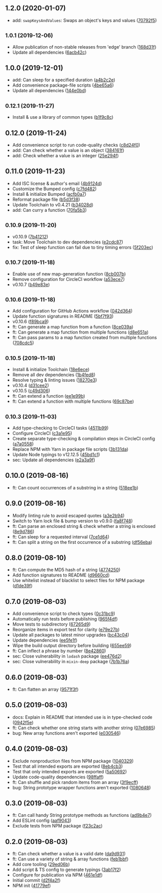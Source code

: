## 1.2.0 (2020-01-07)

* add: `swapKeysAndValues`: Swaps an object's keys and values ([70792f5](https://github.com/skypilotcc/sugarbowl/commit/70792f5))



## <small>1.0.1 (2019-12-06)</small>

* Allow publication of non-stable releases from 'edge' branch ([168d31f](https://github.com/skypilotcc/sugarbowl/commit/168d31f))
* Update all dependencies ([6acb42c](https://github.com/skypilotcc/sugarbowl/commit/6acb42c))



## 1.0.0 (2019-12-01)

* add: Can sleep for a specified duration ([a4b2c2e](https://github.com/skypilotcc/sugarbowl/commit/a4b2c2e))
* Add convenience package-file scripts ([4be65a6](https://github.com/skypilotcc/sugarbowl/commit/4be65a6))
* Update all dependencies ([144e0bd](https://github.com/skypilotcc/sugarbowl/commit/144e0bd))



## <small>0.12.1 (2019-11-27)</small>

* Install & use a library of common types ([b1f9c8c](https://github.com/skypilotcc/sugarbowl/commit/b1f9c8c))



## 0.12.0 (2019-11-24)

* Add convenience script to run code-quality checks ([c8d24f0](https://github.com/skypilotcc/sugarbowl/commit/c8d24f0))
* add: Can check whether a value is an object ([384161f](https://github.com/skypilotcc/sugarbowl/commit/384161f))
* add: Check whether a value is an integer ([25e294f](https://github.com/skypilotcc/sugarbowl/commit/25e294f))



## 0.11.0 (2019-11-23)

* Add ISC license & author's email ([4b9124d](https://github.com/skypilotcc/sugarbowl/commit/4b9124d))
* Customize the Bumped config ([c7fd482](https://github.com/skypilotcc/sugarbowl/commit/c7fd482))
* Install & initialize Bumped ([acfb0a7](https://github.com/skypilotcc/sugarbowl/commit/acfb0a7))
* Reformat package file ([b5d3f38](https://github.com/skypilotcc/sugarbowl/commit/b5d3f38))
* Update Toolchain to v0.4.21 ([b34028d](https://github.com/skypilotcc/sugarbowl/commit/b34028d))
* add: Can curry a function ([70fa5b3](https://github.com/skypilotcc/sugarbowl/commit/70fa5b3))



## <small>0.10.9 (2019-11-20)</small>

* v0.10.9 ([7b41212](https://github.com/skypilotcc/sugarbowl/commit/7b41212))
* task: Move Toolchain to dev dependencies ([e2cdc87](https://github.com/skypilotcc/sugarbowl/commit/e2cdc87))
* fix: Test of sleep function can fail due to tiny timing errors ([5f203ec](https://github.com/skypilotcc/sugarbowl/commit/5f203ec))



## <small>0.10.7 (2019-11-18)</small>

* Enable use of new map-generation function ([8cb007b](https://github.com/skypilotcc/sugarbowl/commit/8cb007b))
* Remove configuration for CircleCI workflow ([a53ece7](https://github.com/skypilotcc/sugarbowl/commit/a53ece7))
* v0.10.7 ([b49e83e](https://github.com/skypilotcc/sugarbowl/commit/b49e83e))



## <small>0.10.6 (2019-11-18)</small>

* Add configuration for GitHub Actions workflow ([042d364](https://github.com/skypilotcc/sugarbowl/commit/042d364))
* Update function signatures in README ([5bf7f93](https://github.com/skypilotcc/sugarbowl/commit/5bf7f93))
* v0.10.6 ([f89bca9](https://github.com/skypilotcc/sugarbowl/commit/f89bca9))
* ft: Can generate a map function from a function ([8ce039a](https://github.com/skypilotcc/sugarbowl/commit/8ce039a))
* ft: Can generate a map function from multiple functions ([d8e651a](https://github.com/skypilotcc/sugarbowl/commit/d8e651a))
* ft: Can pass params to a map function created from multiple functions ([708cdc5](https://github.com/skypilotcc/sugarbowl/commit/708cdc5))



## <small>0.10.5 (2019-11-18)</small>

* Install & initialize Toolchain ([18e6ece](https://github.com/skypilotcc/sugarbowl/commit/18e6ece))
* Remove all dev dependencies ([1b4fed8](https://github.com/skypilotcc/sugarbowl/commit/1b4fed8))
* Resolve typing & linting issues ([18270e3](https://github.com/skypilotcc/sugarbowl/commit/18270e3))
* v0.10.4 ([d31cee2](https://github.com/skypilotcc/sugarbowl/commit/d31cee2))
* v0.10.5 ([c49d306](https://github.com/skypilotcc/sugarbowl/commit/c49d306))
* ft: Can extend a function ([ee1e99b](https://github.com/skypilotcc/sugarbowl/commit/ee1e99b))
* ft: Can extend a function with multiple functions ([69c87be](https://github.com/skypilotcc/sugarbowl/commit/69c87be))



## <small>0.10.3 (2019-11-03)</small>

* Add type-checking to CircleCI tasks ([4511b99](https://github.com/skypilotcc/sugarbowl/commit/4511b99))
* Configure CircleCI ([c3a1e95](https://github.com/skypilotcc/sugarbowl/commit/c3a1e95))
* Create separate type-checking & compilation steps in CircleCI config ([a7a0558](https://github.com/skypilotcc/sugarbowl/commit/a7a0558))
* Replace NPM with Yarn in package file scripts ([3b131da](https://github.com/skypilotcc/sugarbowl/commit/3b131da))
* Update Node typings to v12.12.5 ([45bd1c1](https://github.com/skypilotcc/sugarbowl/commit/45bd1c1))
* sec: Update all dependencies ([e2a3a9f](https://github.com/skypilotcc/sugarbowl/commit/e2a3a9f))



## 0.10.0 (2019-08-16)

* ft: Can count occurrences of a substring in a string ([518ee1b](https://github.com/skypilotcc/sugarbowl/commit/518ee1b))



## 0.9.0 (2019-08-16)

* Modify linting rule to avoid escaped quotes ([a3e2b94](https://github.com/skypilotcc/sugarbowl/commit/a3e2b94))
* Switch to Yarn lock file & bump version to v0.9.0 ([fa8f748](https://github.com/skypilotcc/sugarbowl/commit/fa8f748))
* ft: Can parse an enclosed string & check whether a string is enclosed ([8e9d786](https://github.com/skypilotcc/sugarbowl/commit/8e9d786))
* ft: Can sleep for a requested interval ([7ce1d64](https://github.com/skypilotcc/sugarbowl/commit/7ce1d64))
* ft: Can split a string on the first occurrence of a substring ([df56eba](https://github.com/skypilotcc/sugarbowl/commit/df56eba))



## 0.8.0 (2019-08-10)

* ft: Can compute the MD5 hash of a string ([4774250](https://github.com/skypilotcc/sugarbowl/commit/4774250))
* Add function signatures to README ([d9660cd](https://github.com/skypilotcc/sugarbowl/commit/d9660cd))
* Use whitelist instead of blacklist to select files for NPM package ([d1de39f](https://github.com/skypilotcc/sugarbowl/commit/d1de39f))



## 0.7.0 (2019-08-03)

* Add convenience script to check types ([0c31bc9](https://github.com/skypilotcc/sugarbowl/commit/0c31bc9))
* Automatically run tests before publishing ([965f4df](https://github.com/skypilotcc/sugarbowl/commit/965f4df))
* Move tests to subdirectory ([67265d9](https://github.com/skypilotcc/sugarbowl/commit/67265d9))
* Reorganize items in export test for clarity ([e79e27b](https://github.com/skypilotcc/sugarbowl/commit/e79e27b))
* Update all packages to latest minor upgrades ([bc43c04](https://github.com/skypilotcc/sugarbowl/commit/bc43c04))
* Update dependencies ([ee5fe1f](https://github.com/skypilotcc/sugarbowl/commit/ee5fe1f))
* Wipe the build output directory before building ([655ee59](https://github.com/skypilotcc/sugarbowl/commit/655ee59))
* ft: Can inflect a phrase by number ([8e42860](https://github.com/skypilotcc/sugarbowl/commit/8e42860))
* sec: Close vulnerability in `lodash` package ([ee476d2](https://github.com/skypilotcc/sugarbowl/commit/ee476d2))
* sec: Close vulnerability in `mixin-deep` package ([7b1b76a](https://github.com/skypilotcc/sugarbowl/commit/7b1b76a))



## 0.6.0 (2019-08-03)

* ft: Can flatten an array ([9571f3f](https://github.com/skypilotcc/sugarbowl/commit/9571f3f))



## 0.5.0 (2019-08-03)

* docs: Explain in README that intended use is in type-checked code ([0942f5e](https://github.com/skypilotcc/sugarbowl/commit/0942f5e))
* ft: Can check whether one string starts with another string ([07e6985](https://github.com/skypilotcc/sugarbowl/commit/07e6985))
* bug: New array functions aren't exported ([e030546](https://github.com/skypilotcc/sugarbowl/commit/e030546))



## 0.4.0 (2019-08-03)

* Exclude nonproduction files from NPM package ([1040329](https://github.com/skypilotcc/sugarbowl/commit/1040329))
* Test that all intended exports are exported ([8eb4cb3](https://github.com/skypilotcc/sugarbowl/commit/8eb4cb3))
* Test that only intended exports are exported ([5a50692](https://github.com/skypilotcc/sugarbowl/commit/5a50692))
* Update code-quality dependencies ([98ffaff](https://github.com/skypilotcc/sugarbowl/commit/98ffaff))
* ft: Can shuffle and pick random items from an array ([3f9ecff](https://github.com/skypilotcc/sugarbowl/commit/3f9ecff))
* bug: String prototype wrapper functions aren't exported ([1080648](https://github.com/skypilotcc/sugarbowl/commit/1080648))



## 0.3.0 (2019-08-03)

* ft: Can call handy String prototype methods as functions ([ad9b4e7](https://github.com/skypilotcc/sugarbowl/commit/ad9b4e7))
* Add ESLint config ([aaf9043](https://github.com/skypilotcc/sugarbowl/commit/aaf9043))
* Exclude tests from NPM package ([f23c2ac](https://github.com/skypilotcc/sugarbowl/commit/f23c2ac))



## 0.2.0 (2019-08-03)

* ft: Can check whether a value is a valid date ([da9d931](https://github.com/skypilotcc/sugarbowl/commit/da9d931))
* ft: Can use a variety of string & array functions ([feb1bbf](https://github.com/skypilotcc/sugarbowl/commit/feb1bbf))
* Add core tooling ([29ed06b](https://github.com/skypilotcc/sugarbowl/commit/29ed06b))
* Add script & TS config to generate typings ([3ab17f2](https://github.com/skypilotcc/sugarbowl/commit/3ab17f2))
* Configure for publication via NPM ([461e1df](https://github.com/skypilotcc/sugarbowl/commit/461e1df))
* Initial commit ([d2f4a2f](https://github.com/skypilotcc/sugarbowl/commit/d2f4a2f))
* NPM init ([41779ef](https://github.com/skypilotcc/sugarbowl/commit/41779ef))



